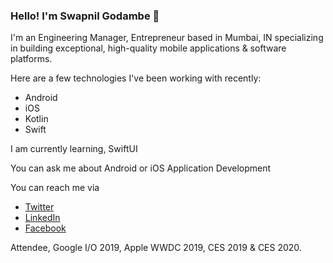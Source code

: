 ### Hello! I'm Swapnil Godambe 👋

I'm an Engineering Manager, Entrepreneur based in Mumbai, IN specializing in building exceptional, high-quality mobile applications & software platforms.

Here are a few technologies I've been working with recently:
- Android
- iOS
- Kotlin
- Swift 

I am currently learning, SwiftUI

You can ask me about Android or iOS Application Development

You can reach me via
- [Twitter](https://twitter.com/swapnull_in) 
- [LinkedIn](https://www.linkedin.com/in/swapnull)
- [Facebook](https://www.facebook.com/swapnil.go20)



Attendee, Google I/O 2019, Apple WWDC 2019, CES 2019 & CES 2020.

<!--
**swapnull-in/swapnull-in** is a ✨ _special_ ✨ repository because its `README.md` (this file) appears on your GitHub profile.

Here are some ideas to get you started:

- 🔭 I’m currently working on ...
- 🌱 I’m currently learning ...
- 👯 I’m looking to collaborate on ...
- 🤔 I’m looking for help with ...
- 💬 Ask me about ...
- 📫 How to reach me: ...
- 😄 Pronouns: ...
- ⚡ Fun fact: ...
-->
